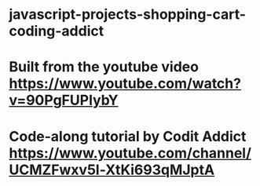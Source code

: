 # javascript-projects-shopping-cart-coding-addict
# Built from the youtube video https://www.youtube.com/watch?v=90PgFUPIybY
# Code-along tutorial by Codit Addict https://www.youtube.com/channel/UCMZFwxv5l-XtKi693qMJptA

